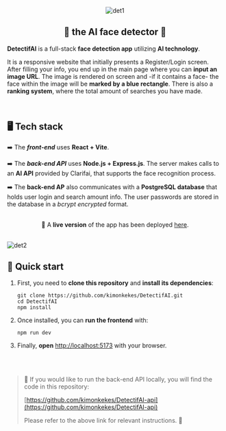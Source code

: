 <div align= "center">

![det1](https://github.com/kimonkekes/DetectifAI/assets/126149828/01c601f5-a2f4-46c4-b017-6abdcac619f1)
<br>

## 🔎 the AI face detector 🔎
</div>

**DetectifAI** is a full-stack **face detection app** utilizing **AI technology**. 

It is a responsive website that initially presents a Register/Login screen. After filling your info, you end up in the main page where you can **input an image URL**. The image is rendered on screen and -if it contains a face- the face within the image will be **marked by a blue rectangle**. There is also a **ranking system**, where the total amount of searches you have made.

<br>

## 🖥️ Tech stack

➡️ The ***front-end*** uses **React + Vite**.

➡️ The ***back-end API*** uses **Node.js + Express.js**. The server makes calls to an **AI API** provided by Clarifai, that supports the face recognition process. 

➡️ The **back-end AP** also communicates with a **PostgreSQL database** that holds user login and search amount info. The user passwords are stored in the database in a *bcrypt encrypted* format.

<br>


<div align="center">
🤖 A <b>live version</b> of the app has been deployed <a href="https://detectifai.onrender.com">here</a>.
</div>

<br>

![det2](https://github.com/kimonkekes/DetectifAI/assets/126149828/e2c867eb-03ea-438a-afa0-a97a16c131e1)

## 🚀 Quick start

1. First, you need to **clone this repository** and **install its dependencies**:

	```shell
	git clone https://github.com/kimonkekes/DetectifAI.git
	cd DetectifAI
	npm install
	```
	
2. Once installed, you can **run the frontend** with:

	```shell
	npm run dev
	```

3. Finally, **open** [http://localhost:5173](http://localhost:5173) with your browser.

<br><br>

>🚧	If you would like to run the back-end API locally, you will find the code in this repository: <br>
>
>[https://github.com/kimonkekes/DetectifAI-api](https://github.com/kimonkekes/DetectifAI-api)
>
>Please refer to the above link for relevant instructions. 🚧
